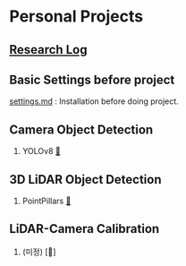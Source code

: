 # Personal Projects
## [Research Log](./research%20log/README.md)
## Basic Settings before project
[settings.md](./settings.md) : Installation before doing project. 

## Camera Object Detection
1. YOLOv8 [:link:](./Camera_Object_Detection/YOLOv8/)


## 3D LiDAR Object Detection
1. PointPillars [:link:](./LiDAR_Object_Detection/PointPillars/)


## LiDAR-Camera Calibration
1. (미정) [:link:]
